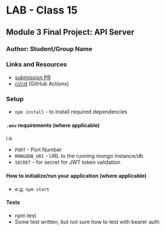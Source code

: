 # LAB - Class 15

## Module 3 Final Project: API Server

### Author: Student/Group Name

### Links and Resources

- [submission PR](https://github.com/caitrowland-401-advanced-javascript/authenticated-api-server/pull/5)
- [ci/cd](https://github.com/caitrowland-401-advanced-javascript/authenticated-api-server/actions) (GitHub Actions)

### Setup

- `npm install` - to install required dependencies 

#### `.env` requirements (where applicable)

i.e.

- `PORT` - Port Number
- `MONGODB_URI` - URL to the running mongo instance/db
- `SECRET` - for secret for JWT token validation 

#### How to initialize/run your application (where applicable)

- e.g. `npm start`

#### Tests

- npm test 
- Some test written, but not sure how to test with bearer auth



